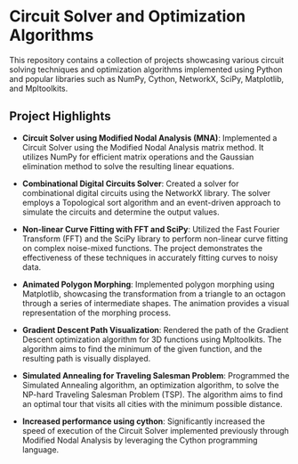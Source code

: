 # Circuit Solver and Optimization Algorithms

This repository contains a collection of projects showcasing various circuit solving techniques and optimization algorithms implemented using Python and popular libraries such as NumPy, Cython, NetworkX, SciPy, Matplotlib, and Mpltoolkits.

## Project Highlights

- **Circuit Solver using Modified Nodal Analysis (MNA)**: Implemented a Circuit Solver using the Modified Nodal Analysis matrix method. It utilizes NumPy for efficient matrix operations and the Gaussian elimination method to solve the resulting linear equations.

- **Combinational Digital Circuits Solver**: Created a solver for combinational digital circuits using the NetworkX library. The solver employs a Topological sort algorithm and an event-driven approach to simulate the circuits and determine the output values.

- **Non-linear Curve Fitting with FFT and SciPy**: Utilized the Fast Fourier Transform (FFT) and the SciPy library to perform non-linear curve fitting on complex noise-mixed functions. The project demonstrates the effectiveness of these techniques in accurately fitting curves to noisy data.

- **Animated Polygon Morphing**: Implemented polygon morphing using Matplotlib, showcasing the transformation from a triangle to an octagon through a series of intermediate shapes. The animation provides a visual representation of the morphing process.

- **Gradient Descent Path Visualization**: Rendered the path of the Gradient Descent optimization algorithm for 3D functions using Mpltoolkits. The algorithm aims to find the minimum of the given function, and the resulting path is visually displayed.

- **Simulated Annealing for Traveling Salesman Problem**: Programmed the Simulated Annealing algorithm, an optimization algorithm, to solve the NP-hard Traveling Salesman Problem (TSP). The algorithm aims to find an optimal tour that visits all cities with the minimum possible distance.

- **Increased performance using cython**: Significantly increased the speed of execution of the Circuit Solver implemented previously through Modified Nodal Analysis by leveraging the Cython programming language.




